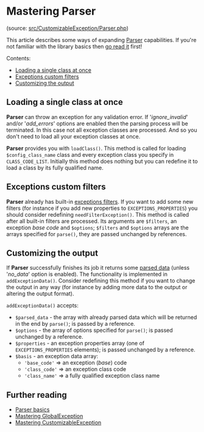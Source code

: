 # Mastering Parser

(source: [src/CustomizableException/Parser.php](../../../../src/CustomizableException/Parser.php))

This article describes some ways of expanding [Parser](../dummies/parser.md) capabilities. If you're not familiar with
the library basics then [go read it](../dummies/about.md) first!

Contents:
- [Loading a single class at once](#loading-a-single-class-at-once)
- [Exceptions custom filters](#exceptions-custom-filters)
- [Customizing the output](#customizing-the-output)

## Loading a single class at once

**Parser** can throw an exception for any validation error. If '_ignore_invalid_' and/or '_add_errors_' options are
enabled then the parsing process will be terminated. In this case not all exception classes are processed. And so you
don't need to load all your exception classes at once.

**Parser** provides you with `loadClass()`. This method is called for loading `$config_class_name` class and every
exception class you specify in `CLASS_CODE_LIST`. Initially this method does nothing but you can redefine it to load
a class by its fully qualified name.

## Exceptions custom filters

**Parser** already has built-in [exceptions filters](../dummies/parser.md#filtering-exceptions). If you want to add
some new filters (for instance if you add new properties to `EXCEPTIONS_PROPERTIES`) you should consider redefining
`needFilterException()`. This method is called after all built-in filters are processed. Its arguments are `$filters`,
an exception _base code_ and `$options`; `$filters` and `$options` arrays are the arrays specified for `parse()`,
they are passed unchanged by references.

## Customizing the output

If **Parser** successfully finishes its job it returns some [parsed data](../dummies/parser.md#data-returned) (unless
'_no_data_' option is enabled). The functionality is implemented in `addExceptionData()`. Consider redefining this
method if you want to change the output in any way (for instance by adding more data to the output or altering the
output format).

`addExceptionData()` accepts:
- `$parsed_data` - the array with already parsed data which will be returned in the end by `parse()`;
is passed by a reference.
- `$options` - the array of options specified for `parse()`; is passed unchanged by a reference.
- `$properties` - an exception properties array (one of `EXCEPTIONS_PROPERTIES` elements); is passed unchanged by a
reference.
- `$basis` - an exception data array:
    - `'base_code'` => an exception (_base_) code
    - `'class_code'` => an exception class code
    - `'class_name'` => a fully qualified exception class name

## Further reading

- [Parser basics](../dummies/customizable-exception.md)
- [Mastering GlobalException](global-exception.md)
- [Mastering CustomizableException](customizable-exception.md)
